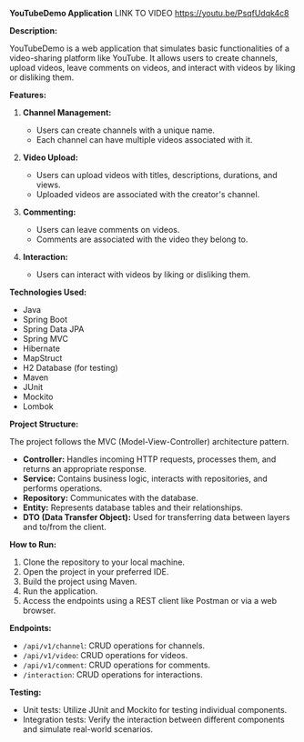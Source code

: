 **YouTubeDemo Application**
LINK TO VIDEO https://youtu.be/PsqfUdqk4c8

**Description:**

YouTubeDemo is a web application that simulates basic functionalities of a video-sharing platform like YouTube. It allows users to create channels, upload videos, leave comments on videos, and interact with videos by liking or disliking them.

**Features:**

1. **Channel Management:**
   - Users can create channels with a unique name.
   - Each channel can have multiple videos associated with it.

2. **Video Upload:**
   - Users can upload videos with titles, descriptions, durations, and views.
   - Uploaded videos are associated with the creator's channel.

3. **Commenting:**
   - Users can leave comments on videos.
   - Comments are associated with the video they belong to.

4. **Interaction:**
   - Users can interact with videos by liking or disliking them.

**Technologies Used:**

- Java
- Spring Boot
- Spring Data JPA
- Spring MVC
- Hibernate
- MapStruct
- H2 Database (for testing)
- Maven
- JUnit
- Mockito
- Lombok

**Project Structure:**

The project follows the MVC (Model-View-Controller) architecture pattern.

- **Controller:** Handles incoming HTTP requests, processes them, and returns an appropriate response.
- **Service:** Contains business logic, interacts with repositories, and performs operations.
- **Repository:** Communicates with the database.
- **Entity:** Represents database tables and their relationships.
- **DTO (Data Transfer Object):** Used for transferring data between layers and to/from the client.

**How to Run:**

1. Clone the repository to your local machine.
2. Open the project in your preferred IDE.
3. Build the project using Maven.
4. Run the application.
5. Access the endpoints using a REST client like Postman or via a web browser.

**Endpoints:**

- `/api/v1/channel`: CRUD operations for channels.
- `/api/v1/video`: CRUD operations for videos.
- `/api/v1/comment`: CRUD operations for comments.
- `/interaction`: CRUD operations for interactions.

**Testing:**

- Unit tests: Utilize JUnit and Mockito for testing individual components.
- Integration tests: Verify the interaction between different components and simulate real-world scenarios.
